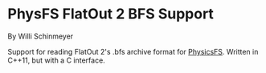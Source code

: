 # PhysFS FlatOut 2 BFS Support

By Willi Schinmeyer

Support for reading FlatOut 2's .bfs archive format for [PhysicsFS](http://icculus.org/physfs/). Written in C++11, but with a C interface.
